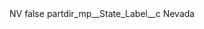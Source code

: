 <?xml version="1.0" encoding="UTF-8"?>
<CustomMetadata xmlns="http://soap.sforce.com/2006/04/metadata" xmlns:xsi="http://www.w3.org/2001/XMLSchema-instance" xmlns:xsd="http://www.w3.org/2001/XMLSchema">
    <label>NV</label>
    <protected>false</protected>
    <values>
        <field>partdir_mp__State_Label__c</field>
        <value xsi:type="xsd:string">Nevada</value>
    </values>
</CustomMetadata>
